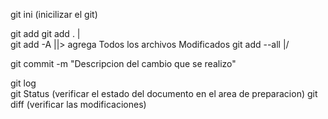 git ini (inicilizar el git)

git add <nombre del archivo>
git add .       |\
git add -A	||> agrega Todos los archivos Modificados
git add --all	|/

git commit -m "Descripcion del cambio que se realizo"

git log  
git Status (verificar el estado del documento en el area de preparacion)
git diff (verificar las modificaciones)
